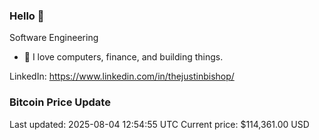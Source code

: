 ### Hello 🤙  

Software Engineering

- 🔭 I love computers, finance, and building things.
  
LinkedIn: https://www.linkedin.com/in/thejustinbishop/  


































































































































































































































































































































































































































































































































































































































































































































































































































































































































### Bitcoin Price Update
Last updated: 2025-08-04 12:54:55 UTC
Current price: $114,361.00 USD
